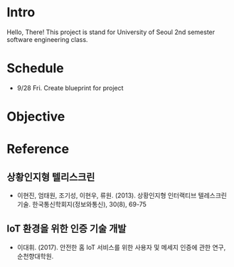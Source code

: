 # Intro
Hello, There!
This project is stand for University of Seoul 2nd semester software engineering class. 

# Schedule

* 9/28 Fri.
Create blueprint for project

# Objective
## 

# Reference
## 상황인지형 텔리스크린
* 이현진, 엄태원, 조기성, 이현우, 류원. (2013). 상황인지형 인터랙티브 텔레스크린 기술. 한국통신학회지(정보와통신), 30(8), 69-75

## IoT 환경을 위한 인증 기술 개발
* 이대휘. (2017). 안전한 홈 IoT 서비스를 위한 사용자 및 메세지 인증에 관한 연구, 순천향대학원.
